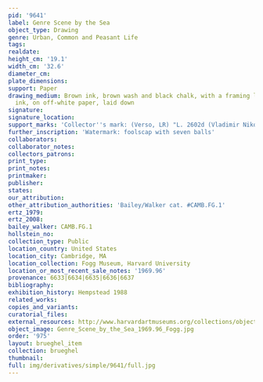 ```yaml
---
pid: '9641'
label: Genre Scene by the Sea
object_type: Drawing
genre: Urban, Common and Peasant Life
tags: 
realdate: 
height_cm: '19.1'
width_cm: '32.6'
diameter_cm: 
plate_dimensions: 
support: Paper
drawing_medium: Brown ink, brown wash and black chalk, with a framing line in brown
  ink, on off-white paper, laid down
signature: 
signature_location: 
support_marks: 'Collector''s mark: (Verso, LR) "L. 2602d (Vladimir Nikolaevitch Argoutinsky-Dolgoroukoff)"'
further_inscription: 'Watermark: foolscap with seven balls'
collaborators: 
collaborator_notes: 
collectors_patrons: 
print_type: 
print_notes: 
printmaker: 
publisher: 
states: 
our_attribution: 
other_attribution_authorities: 'Bailey/Walker cat. #CAMB.FG.1'
ertz_1979: 
ertz_2008: 
bailey_walker: CAMB.FG.1
hollstein_no: 
collection_type: Public
location_country: United States
location_city: Cambridge, MA
location_collection: Fogg Museum, Harvard University
location_or_most_recent_sale_notes: '1969.96'
provenance: 6633|6634|6635|6636|6637
bibliography: 
exhibition_history: Hempstead 1988
related_works: 
copies_and_variants: 
curatorial_files: 
external_resources: http://www.harvardartmuseums.org/collections/object/296158?position=0
object_image: Genre_Scene_by_the_Sea_1969.96_Fogg.jpg
order: '975'
layout: brueghel_item
collection: brueghel
thumbnail: 
full: img/derivatives/simple/9641/full.jpg
---
```

